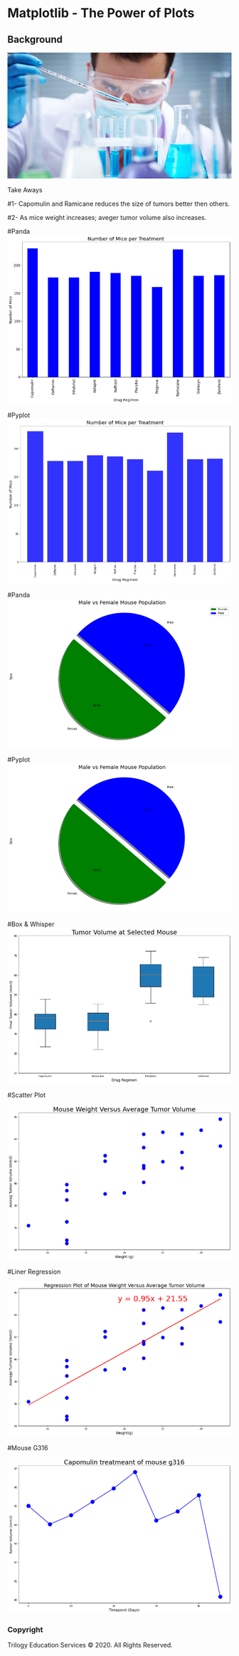 # Matplotlib - The Power of Plots

## Background
![Laboratory](Images/Laboratory.jpg)


Take Aways


#1- Capomulin and Ramicane reduces the size of tumors better then others.

#2- As mice weight increases; aveger tumor volume also increases.



#Panda
![Panda BAR](Images/Pan_mice_per_treat.png)

#Pyplot
![Pyplot Bar](Images/mat_mice_per_treat.png)

 

#Panda
![Panda Pie](Images/pi_pandas.png)

#Pyplot
![Pyplot Bar](Images/pi_plot.png)



#Box & Whisper 
![Box & Whisper](Images/box_plot.png)

  

#Scatter Plot

![Scatter Plot](Images/scatterplot.png)



#Liner Regression 

![Liner Regression](Images/linear_regression.png)



#Mouse G316

![Mouseg316](Images/line_graph.png)



### Copyright

Trilogy Education Services © 2020. All Rights Reserved.
